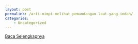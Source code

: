 ```yaml
---
layout: post
permalink: /arti-mimpi-melihat-pemandangan-laut-yang-indah/
categories:
    - Uncategorized
---
```


[Baca Selengkapnya](/02)